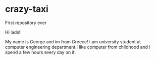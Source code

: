 # crazy-taxi
First repository ever

Hi lads!

My name is George and im from Greece!
I am university student at computer engineering department.I like computer from childhood and i spend a few hours every day on it.
